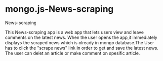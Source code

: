 # mongo.js-News-scraping
News-scraping

This News-scraping app is a web app that lets users view and leave comments on the latest news. When the user opens the app,it immediately displays the scraped news which is olready in mongo database.The User has to click the "scrape news" link in order to get and save the latest news. The user can delet an article or make comment on spesific article.
